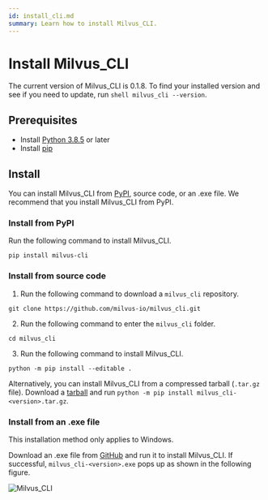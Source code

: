 ```yaml
---
id: install_cli.md
summary: Learn how to install Milvus_CLI.
---
```


# Install Milvus_CLI

The current version of Milvus_CLI is 0.1.8. To find your installed version and see if you need to update, run `shell milvus_cli --version`.

## Prerequisites

- Install [Python 3.8.5](https://www.python.org/downloads/release/python-385/) or later
- Install [pip](https://pip.pypa.io/en/stable/installation/)

## Install

You can install Milvus_CLI from [PyPI](https://pypi.org/project/milvus-cli/), source code, or an .exe file. We recommend that you install Milvus_CLI from PyPI.

### Install from PyPI

Run the following command to install Milvus_CLI.

```shell
pip install milvus-cli
```

### Install from source code

1. Run the following command to download a `milvus_cli` repository.

```shell
git clone https://github.com/milvus-io/milvus_cli.git
```

2. Run the following command to enter the `milvus_cli` folder.

```shell
cd milvus_cli
```

3. Run the following command to install Milvus_CLI.

```shell
python -m pip install --editable .
```

Alternatively, you can install Milvus_CLI from a compressed tarball (`.tar.gz` file). Download a [tarball](https://github.com/milvus-io/milvus_cli/releases) and run `python -m pip install milvus_cli-<version>.tar.gz`.

### Install from an .exe file

<div class="alert note"> This installation method only applies to Windows. </div>

Download an .exe file from [GitHub](https://github.com/milvus-io/milvus_cli/releases) and run it to install Milvus_CLI.
If successful, `milvus_cli-<version>.exe` pops up as shown in the following figure.

![Milvus_CLI](../../../../assets/milvus_cli_exe.png)
